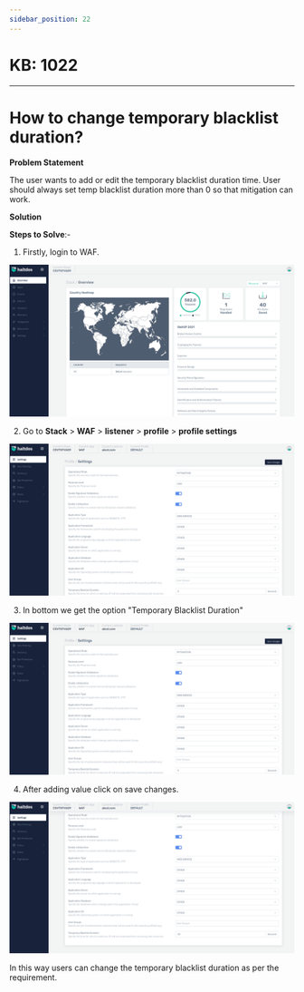 ```yaml
---
sidebar_position: 22
---
```


# KB: 1022
-----------

# How to change temporary blacklist duration?

**Problem Statement**

The user wants to add or edit the temporary blacklist duration time. User should always set temp blacklist duration more than 0 so that mitigation can work.

**Solution**

**Steps to Solve**:-

1. Firstly, login to WAF.

![kb-1022](/img/waf/kb/v2/overview_kb_1022_1.png)

2. Go to **Stack** > **WAF** > **listener** > **profile** > **profile settings**

![kb-1022](/img/waf/kb/v2/settings_kb_1022_2.png)

3. In bottom we get the option "Temporary Blacklist Duration"

![kb-1022](/img/waf/kb/v2/settings_kb_1022_2.png)

4. After adding value click on save changes.

![kb-1022](/img/waf/kb/v2/settings_kb_1022_3.png)

In this way users can change the temporary blacklist duration as per the requirement.

